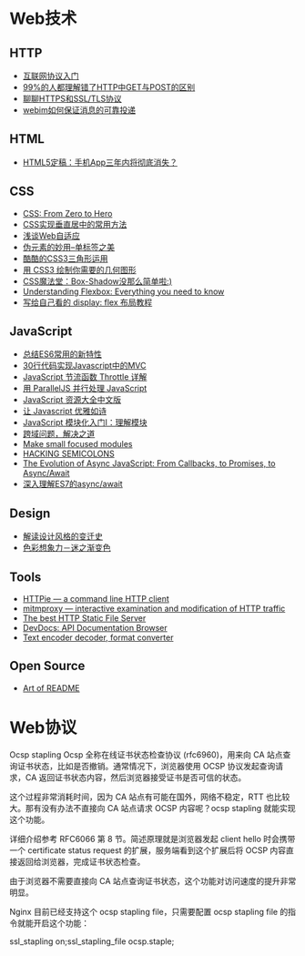 # Web技术

## HTTP
- [互联网协议入门](http://www.ruanyifeng.com/blog/2012/05/internet_protocol_suite_part_i.html)
- [99%的人都理解错了HTTP中GET与POST的区别](https://zhuanlan.zhihu.com/p/22536382)
- [聊聊HTTPS和SSL/TLS协议](http://mp.weixin.qq.com/s?__biz=MjM5ODE0MTM1MA==&mid=204884896&idx=1&sn=039ecac06ffc7e57e3d38f6d54480492#rd)
- [webim如何保证消息的可靠投递](http://www.habadog.com/2015/04/29/webim-msg-send-ack/)

## HTML
- [HTML5定稿：手机App三年内将彻底消失？](http://mp.weixin.qq.com/s?__biz=MzAxODIwNzc4NQ==&mid=204304446&idx=1&sn=aec247fc38409da7b2c5cea0ace35f6d)

## CSS
- [CSS: From Zero to Hero](https://dev.to/aspittel/css-from-zero-to-hero-3o16)
- [CSS实现垂直居中的常用方法](http://www.cnblogs.com/yugege/p/5246652.html)
- [浅谈Web自适应](http://www.cnblogs.com/constantince/p/5708930.html)
- [伪元素的妙用–单标签之美](http://web.jobbole.com/86261/)
- [酷酷的CSS3三角形运用](http://www.cnblogs.com/keepfool/p/5616326.html)
- [用 CSS3 绘制你需要的几何图形](http://www.cnblogs.com/wdlhao/p/5751211.html)
- [CSS魔法堂：Box-Shadow没那么简单啦:)](http://web.jobbole.com/86168/)
- [Understanding Flexbox: Everything you need to know](https://medium.freecodecamp.org/understanding-flexbox-everything-you-need-to-know-b4013d4dc9af)
- [写给自己看的 display: flex 布局教程](https://www.zhangxinxu.com/wordpress/2018/10/display-flex-css3-css/)

## JavaScript
- [总结ES6常用的新特性](http://luckykun.com/work/2016-05-10/es6-feature.html)
- [30行代码实现Javascript中的MVC](http://www.cnblogs.com/front-end-ralph/p/5190442.html)
- [JavaScript 节流函数 Throttle 详解](https://keelii.github.io/2016/06/11/javascript-throttle/)
- [用 ParallelJS 并行处理 JavaScript](http://web.jobbole.com/86557/)
- [JavaScript 资源大全中文版](https://github.com/jobbole/awesome-javascript-cn)
- [让 Javascript 优雅如诗](http://www.ycwalker.com/2016/09/19/elegant-javascript/)
- [JavaScript 模块化入门Ⅰ：理解模块](https://zhuanlan.zhihu.com/p/22890374)
- [跨域问题，解决之道](http://blog.720ui.com/2016/web_cross_domain/)
- [Make small focused modules](https://github.com/sindresorhus/ama/issues/10#issuecomment-117766328)
- [HACKING SEMICOLONS](https://slides.com/evanyou/semicolons)
- [The Evolution of Async JavaScript: From Callbacks, to Promises, to Async/Await](https://tylermcginnis.com/async-javascript-from-callbacks-to-promises-to-async-await/)
- [深入理解ES7的async/await](http://coolcao.com/2016/12/12/deeper-understanding-of-async-await/)

## Design
- [解读设计风格的变迁史](http://www.jianshu.com/p/3bb4f671094f)
- [色彩想象力－迷之渐变色](https://blog.maxleap.cn/archives/1201)

## Tools
- [HTTPie — a command line HTTP client](https://httpie.org/)
- [mitmproxy — interactive examination and modification of HTTP traffic](https://mitmproxy.org/)
- [The best HTTP Static File Server](https://github.com/codeskyblue/gohttpserver)
- [DevDocs: API Documentation Browser](http://devdocs.io/)
- [Text encoder decoder, format converter](https://toolkit.site/)

## Open Source
- [Art of README](https://github.com/noffle/art-of-readme/blob/master/README-zh.md)

# Web协议

Ocsp stapling
Ocsp 全称在线证书状态检查协议 (rfc6960)，用来向 CA 站点查询证书状态，比如是否撤销。通常情况下，浏览器使用 OCSP 协议发起查询请求，CA 返回证书状态内容，然后浏览器接受证书是否可信的状态。

这个过程非常消耗时间，因为 CA 站点有可能在国外，网络不稳定，RTT 也比较大。那有没有办法不直接向 CA 站点请求 OCSP 内容呢？ocsp stapling 就能实现这个功能。

详细介绍参考 RFC6066 第 8 节。简述原理就是浏览器发起 client hello 时会携带一个 certificate status request 的扩展，服务端看到这个扩展后将 OCSP 内容直接返回给浏览器，完成证书状态检查。

由于浏览器不需要直接向 CA 站点查询证书状态，这个功能对访问速度的提升非常明显。

Nginx 目前已经支持这个 ocsp stapling file，只需要配置 ocsp stapling file 的指令就能开启这个功能：

ssl_stapling on;ssl_stapling_file ocsp.staple;
